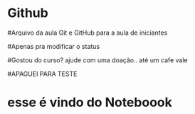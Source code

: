 # Github

#Arquivo da aula Git e GitHub para a aula de iniciantes

#Apenas pra modificar o status

#Gostou do curso? ajude com uma doação.. até um cafe vale

#APAGUEI PARA TESTE 

# esse é vindo do Noteboook